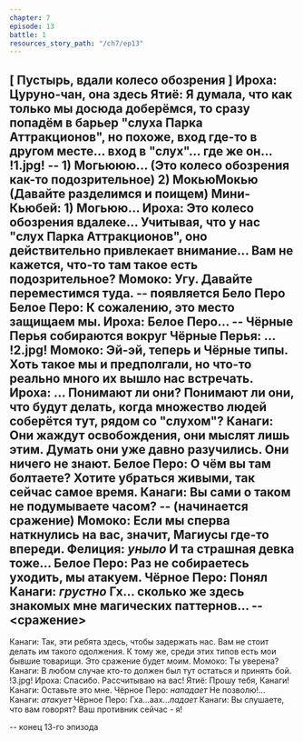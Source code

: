 ```yaml
---
chapter: 7
episode: 13
battle: 1
resources_story_path: "/ch7/ep13"
---
```

[ Пустырь, вдали колесо обозрения ]
Ироха: Цуруно-чан, она здесь
Ятиё: Я думала, что как только мы досюда доберёмся, то сразу попадём в барьер "слуха Парка Аттракционов", но похоже, вход где-то в другом месте... вход в "слух"... где же он...
!1.jpg!
-- 1) Могьююю... (Это колесо обозрения как-то подозрительное) 2) МокьюМокью (Давайте разделимся и поищем)
Мини-Кьюбей: 1) Могьюю...
Ироха: Это колесо обозрения вдалеке... Учитывая, что у нас "слух Парка Аттракционов", оно действительно привлекает внимание... Вам не кажется, что-то там такое есть подозрительное?
Момоко: Угу. Давайте переместимся туда.
-- появляется Бело Перо
Белое Перо: К сожалению, это место защищаем мы.
Ироха: Белое Перо...
-- Чёрные Перья собираются вокруг
Чёрные Перья: ...
!2.jpg!
Момоко: Эй-эй, теперь и Чёрные типы. Хоть такое мы и предполгали, но что-то реально много их вышло нас встречать.
Ироха: ... Понимают ли они? Понимают ли они, что будут делать, когда множество людей соберётся тут, рядом со "слухом"?
Канаги: Они жаждут освобождения, они мыслят лишь этим. Думать они уже давно разучились. Они ничего не знают.
Белое Перо: О чём вы там болтаете? Хотите убраться живыми, так сейчас самое время.
Канаги: Вы сами о таком не подумываете часом?
-- (начинается сражение)
Момоко: Если мы сперва наткнулись на вас, значит, Магиусы где-то впереди.
Фелиция: *уныло* И та страшная девка тоже...
Белое Перо: Раз не собираетесь уходить, мы атакуем.
Чёрное Перо: Понял
Канаги: *грустно* Гх... сколько же здесь знакомых мне магических паттернов...
--<сражение>
--
Канаги: Так, эти ребята здесь, чтобы задержать нас. Вам не стоит делать им такого одолжения. К тому же, среди этих типов есть мои бывшие товарищи. Это сражение будет моим.
Момоко: Ты уверена?
Канаги: В любом случае кто-то должен был тут остаться и принять бой.
!3.jpg!
Ироха: Спасибо. Рассчитываю на вас!
Ятиё: Прошу тебя, Канаги!
Канаги: Оставьте это мне.
Чёрное Перо: *нападает* Не позволю!...
Канаги: *атакует*
Чёрное Перо: Гха...аах...*падает*
Канаги: Вы слушаете, что вам говорят? Ваш противник сейчас - я!

-- конец 13-го эпизода
